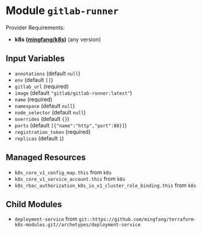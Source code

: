 
# Module `gitlab-runner`

Provider Requirements:
* **k8s ([mingfang/k8s](https://registry.terraform.io/providers/mingfang/k8s/latest))** (any version)

## Input Variables
* `annotations` (default `null`)
* `env` (default `[]`)
* `gitlab_url` (required)
* `image` (default `"gitlab/gitlab-runner:latest"`)
* `name` (required)
* `namespace` (default `null`)
* `node_selector` (default `null`)
* `overrides` (default `{}`)
* `ports` (default `[{"name":"http","port":80}]`)
* `registration_token` (required)
* `replicas` (default `1`)

## Managed Resources
* `k8s_core_v1_config_map.this` from `k8s`
* `k8s_core_v1_service_account.this` from `k8s`
* `k8s_rbac_authorization_k8s_io_v1_cluster_role_binding.this` from `k8s`

## Child Modules
* `deployment-service` from `git::https://github.com/mingfang/terraform-k8s-modules.git//archetypes/deployment-service`

